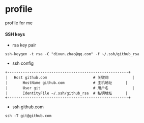 # profile #
profile for me

#### SSH keys ####
* rsa key pair
```
ssh-keygen -t rsa -C "dixun.zhao@qq.com" -f ~/.ssh/github_rsa
```

* ssh config
```
+-------------------------------------------------------+
|	Host github.com						# 关键词			|
|		HostName github.com				# 主机地址		|
|		User git						# 用户名			|
|		IdentityFile ~/.ssh/github_rsa	# 私钥地址		|
+-------------------------------------------------------+
```

* ssh github.com
```
ssh -T git@github.com
```

